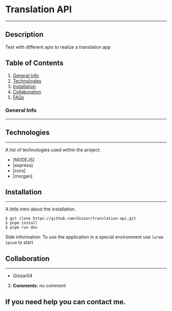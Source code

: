 # Translation API
***
## Description
Test with different apis to realize a translation app

## Table of Contents
1. [General Info](#general-info)
2. [Technologies](#technologies)
3. [Installation](#installation)
4. [Collaboration](#collaboration)
5. [FAQs](#faqs)
### General Info
***

## Technologies
***
A list of technologies used within the project:
* [NODEJS]
* [express]
* [cors]
* [morgan]

## Installation
***
A little intro about the installation. 
```
$ git clone https://github.com/Giozar/translation-api.git
$ pnpm install
$ pnpm run dev
```
Side information: To use the application in a special environment use ```lorem ipsum``` to start
## Collaboration
***
- Giozar04

3. **Comments**: no comment

## If you need help you can contact me.

